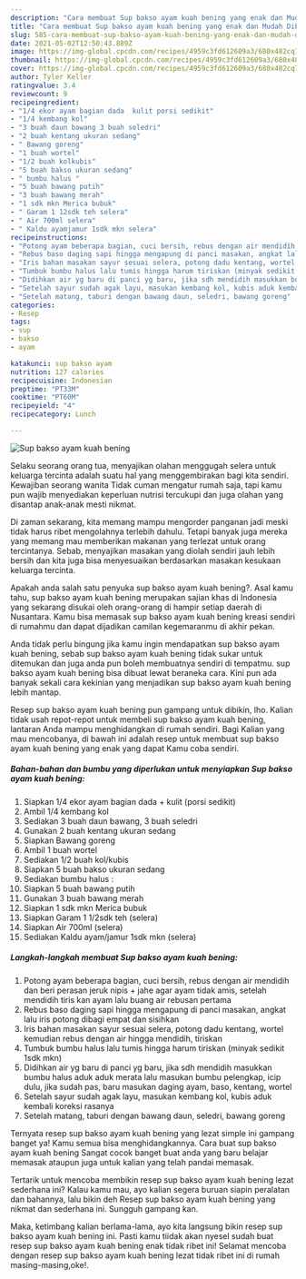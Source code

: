 ```yaml
---
description: "Cara membuat Sup bakso ayam kuah bening yang enak dan Mudah Dibuat"
title: "Cara membuat Sup bakso ayam kuah bening yang enak dan Mudah Dibuat"
slug: 585-cara-membuat-sup-bakso-ayam-kuah-bening-yang-enak-dan-mudah-dibuat
date: 2021-05-02T12:50:43.889Z
image: https://img-global.cpcdn.com/recipes/4959c3fd612609a3/680x482cq70/sup-bakso-ayam-kuah-bening-foto-resep-utama.jpg
thumbnail: https://img-global.cpcdn.com/recipes/4959c3fd612609a3/680x482cq70/sup-bakso-ayam-kuah-bening-foto-resep-utama.jpg
cover: https://img-global.cpcdn.com/recipes/4959c3fd612609a3/680x482cq70/sup-bakso-ayam-kuah-bening-foto-resep-utama.jpg
author: Tyler Keller
ratingvalue: 3.4
reviewcount: 9
recipeingredient:
- "1/4 ekor ayam bagian dada  kulit porsi sedikit"
- "1/4 kembang kol"
- "3 buah daun bawang 3 buah seledri"
- "2 buah kentang ukuran sedang"
- " Bawang goreng"
- "1 buah wortel"
- "1/2 buah kolkubis"
- "5 buah bakso ukuran sedang"
- " bumbu halus "
- "5 buah bawang putih"
- "3 buah bawang merah"
- "1 sdk mkn Merica bubuk"
- " Garam 1 12sdk teh selera"
- " Air 700ml selera"
- " Kaldu ayamjamur 1sdk mkn selera"
recipeinstructions:
- "Potong ayam beberapa bagian, cuci bersih, rebus dengan air mendidih dan beri perasan jeruk nipis + jahe agar ayam tidak amis, setelah mendidih tiris kan ayam lalu buang air rebusan pertama"
- "Rebus baso daging sapi hingga mengapung di panci masakan, angkat lalu iris potong dibagi empat dan sisihkan"
- "Iris bahan masakan sayur sesuai selera, potong dadu kentang, wortel kemudian rebus dengan air hingga mendidih, tiriskan"
- "Tumbuk bumbu halus lalu tumis hingga harum tiriskan (minyak sedikit 1sdk mkn)"
- "Didihkan air yg baru di panci yg baru, jika sdh mendidih masukkan bumbu halus aduk aduk merata lalu masukan bumbu pelengkap, icip dulu, jika sudah pas, baru masukan daging ayam, baso, kentang, wortel"
- "Setelah sayur sudah agak layu, masukan kembang kol, kubis aduk kembali koreksi rasanya"
- "Setelah matang, taburi dengan bawang daun, seledri, bawang goreng"
categories:
- Resep
tags:
- sup
- bakso
- ayam

katakunci: sup bakso ayam 
nutrition: 127 calories
recipecuisine: Indonesian
preptime: "PT33M"
cooktime: "PT60M"
recipeyield: "4"
recipecategory: Lunch

---
```



![Sup bakso ayam kuah bening](https://img-global.cpcdn.com/recipes/4959c3fd612609a3/680x482cq70/sup-bakso-ayam-kuah-bening-foto-resep-utama.jpg)

Selaku seorang orang tua, menyajikan olahan menggugah selera untuk keluarga tercinta adalah suatu hal yang menggembirakan bagi kita sendiri. Kewajiban seorang  wanita Tidak cuman mengatur rumah saja, tapi kamu pun wajib menyediakan keperluan nutrisi tercukupi dan juga olahan yang disantap anak-anak mesti nikmat.

Di zaman  sekarang, kita memang mampu mengorder panganan jadi meski tidak harus ribet mengolahnya terlebih dahulu. Tetapi banyak juga mereka yang memang mau memberikan makanan yang terlezat untuk orang tercintanya. Sebab, menyajikan masakan yang diolah sendiri jauh lebih bersih dan kita juga bisa menyesuaikan berdasarkan masakan kesukaan keluarga tercinta. 



Apakah anda salah satu penyuka sup bakso ayam kuah bening?. Asal kamu tahu, sup bakso ayam kuah bening merupakan sajian khas di Indonesia yang sekarang disukai oleh orang-orang di hampir setiap daerah di Nusantara. Kamu bisa memasak sup bakso ayam kuah bening kreasi sendiri di rumahmu dan dapat dijadikan camilan kegemaranmu di akhir pekan.

Anda tidak perlu bingung jika kamu ingin mendapatkan sup bakso ayam kuah bening, sebab sup bakso ayam kuah bening tidak sukar untuk ditemukan dan juga anda pun boleh membuatnya sendiri di tempatmu. sup bakso ayam kuah bening bisa dibuat lewat beraneka cara. Kini pun ada banyak sekali cara kekinian yang menjadikan sup bakso ayam kuah bening lebih mantap.

Resep sup bakso ayam kuah bening pun gampang untuk dibikin, lho. Kalian tidak usah repot-repot untuk membeli sup bakso ayam kuah bening, lantaran Anda mampu menghidangkan di rumah sendiri. Bagi Kalian yang mau mencobanya, di bawah ini adalah resep untuk membuat sup bakso ayam kuah bening yang enak yang dapat Kamu coba sendiri.

<!--inarticleads1-->

##### Bahan-bahan dan bumbu yang diperlukan untuk menyiapkan Sup bakso ayam kuah bening:

1. Siapkan 1/4 ekor ayam bagian dada + kulit (porsi sedikit)
1. Ambil 1/4 kembang kol
1. Sediakan 3 buah daun bawang, 3 buah seledri
1. Gunakan 2 buah kentang ukuran sedang
1. Siapkan  Bawang goreng
1. Ambil 1 buah wortel
1. Sediakan 1/2 buah kol/kubis
1. Siapkan 5 buah bakso ukuran sedang
1. Sediakan  bumbu halus :
1. Siapkan 5 buah bawang putih
1. Gunakan 3 buah bawang merah
1. Siapkan 1 sdk mkn Merica bubuk
1. Siapkan  Garam 1 1/2sdk teh (selera)
1. Siapkan  Air 700ml (selera)
1. Sediakan  Kaldu ayam/jamur 1sdk mkn (selera)




<!--inarticleads2-->

##### Langkah-langkah membuat Sup bakso ayam kuah bening:

1. Potong ayam beberapa bagian, cuci bersih, rebus dengan air mendidih dan beri perasan jeruk nipis + jahe agar ayam tidak amis, setelah mendidih tiris kan ayam lalu buang air rebusan pertama
1. Rebus baso daging sapi hingga mengapung di panci masakan, angkat lalu iris potong dibagi empat dan sisihkan
1. Iris bahan masakan sayur sesuai selera, potong dadu kentang, wortel kemudian rebus dengan air hingga mendidih, tiriskan
1. Tumbuk bumbu halus lalu tumis hingga harum tiriskan (minyak sedikit 1sdk mkn)
1. Didihkan air yg baru di panci yg baru, jika sdh mendidih masukkan bumbu halus aduk aduk merata lalu masukan bumbu pelengkap, icip dulu, jika sudah pas, baru masukan daging ayam, baso, kentang, wortel
1. Setelah sayur sudah agak layu, masukan kembang kol, kubis aduk kembali koreksi rasanya
1. Setelah matang, taburi dengan bawang daun, seledri, bawang goreng




Ternyata resep sup bakso ayam kuah bening yang lezat simple ini gampang banget ya! Kamu semua bisa menghidangkannya. Cara buat sup bakso ayam kuah bening Sangat cocok banget buat anda yang baru belajar memasak ataupun juga untuk kalian yang telah pandai memasak.

Tertarik untuk mencoba membikin resep sup bakso ayam kuah bening lezat sederhana ini? Kalau kamu mau, ayo kalian segera buruan siapin peralatan dan bahannya, lalu bikin deh Resep sup bakso ayam kuah bening yang nikmat dan sederhana ini. Sungguh gampang kan. 

Maka, ketimbang kalian berlama-lama, ayo kita langsung bikin resep sup bakso ayam kuah bening ini. Pasti kamu tiidak akan nyesel sudah buat resep sup bakso ayam kuah bening enak tidak ribet ini! Selamat mencoba dengan resep sup bakso ayam kuah bening lezat tidak ribet ini di rumah masing-masing,oke!.

